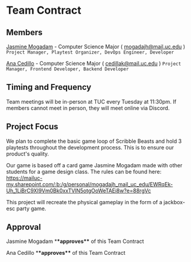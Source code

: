 # Team Contract

## Members

[Jasmine Mogadam](documents/biographies/jasmine-mogadam-bio.md) - Computer Science Major ( mogadajh@mail.uc.edu )
`Project Manager, Playtest Organizer, DevOps Engineer, Developer`

[Ana Cedillo](documents/biographies/ana-cedillo-bio.md) - Computer Science Major ( cedillak@mail.uc.edu )
`Project Manager, Frontend Developer, Backend Developer`

## Timing and Frequency

Team meetings will be in-person at TUC every Tuesday at 11:30pm. If members cannot meet in person, they will meet online via Discord.

## Project Focus

We plan to complete the basic game loop of Scribble Beasts and hold 3 playtests throughout the development process. This is to ensure our product's quality.

Our game is based off a card game Jasmine Mogadam made with other students for a game design class. The rules can be found here: https://mailuc-my.sharepoint.com/:b:/g/personal/mogadajh_mail_uc_edu/EWRqEk-Uh_1LiBrC9XI9Vm0Bk0xxTVlN5otgOoWeTAEi8w?e=88rgVc

This project will recreate the physical gameplay in the form of a jackbox-esc party game.

## Approval

Jasmine Mogadam \***\*approves\*\*** of this Team Contract

Ana Cedillo \***\*approves\*\*** of this Team Contract
